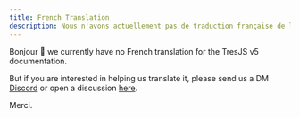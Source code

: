 ```yaml
---
title: French Translation
description: Nous n'avons actuellement pas de traduction française de la documentation TresJS v5.
---
```


Bonjour 👋 we currently have no French translation for the TresJS v5 documentation.

But if you are interested in helping us translate it, please send us a DM [Discord](https://discord.gg/atuJunqHzc) or open a discussion [here](https://github.com/tresjs/tres/discussions).

Merci.
